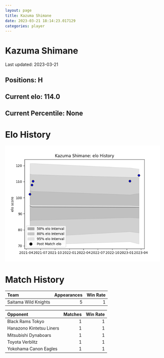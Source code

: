 ```yaml
---  
layout: page  
title: Kazuma Shimane  
date: 2023-03-21 18:14:23.017129  
categories: player  
---
```

# Kazuma Shimane


Last updated: 2023-03-21
## Positions: H

## Current elo: 114.0

## Current Percentile: None

# Elo History


![elo history](history_KazumaShimane.png)
# Match History


| Team                 |   Appearances |   Win Rate |
|:---------------------|--------------:|-----------:|
| Saitama Wild Knights |             5 |          1 |

| Opponent                 |   Matches |   Win Rate |
|:-------------------------|----------:|-----------:|
| Black Rams Tokyo         |         1 |          1 |
| Hanazono Kintetsu Liners |         1 |          1 |
| Mitsubishi Dynaboars     |         1 |          1 |
| Toyota Verblitz          |         1 |          1 |
| Yokohama Canon Eagles    |         1 |          1 |
